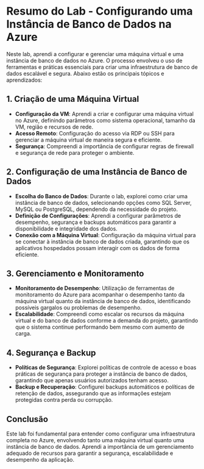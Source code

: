 # Resumo do Lab - Configurando uma Instância de Banco de Dados na Azure

Neste lab, aprendi a configurar e gerenciar uma máquina virtual e uma instância de banco de dados no Azure. O processo envolveu o uso de ferramentas e práticas essenciais para criar uma infraestrutura de banco de dados escalável e segura. Abaixo estão os principais tópicos e aprendizados:

## 1. Criação de uma Máquina Virtual
- **Configuração da VM**: Aprendi a criar e configurar uma máquina virtual no Azure, definindo parâmetros como sistema operacional, tamanho da VM, região e recursos de rede.
- **Acesso Remoto**: Configuração do acesso via RDP ou SSH para gerenciar a máquina virtual de maneira segura e eficiente.
- **Segurança**: Compreendi a importância de configurar regras de firewall e segurança de rede para proteger o ambiente.

## 2. Configuração de uma Instância de Banco de Dados
- **Escolha do Banco de Dados**: Durante o lab, explorei como criar uma instância de banco de dados, selecionando opções como SQL Server, MySQL ou PostgreSQL, dependendo da necessidade do projeto.
- **Definição de Configurações**: Aprendi a configurar parâmetros de desempenho, segurança e backups automáticos para garantir a disponibilidade e integridade dos dados.
- **Conexão com a Máquina Virtual**: Configuração da máquina virtual para se conectar à instância de banco de dados criada, garantindo que os aplicativos hospedados possam interagir com os dados de forma eficiente.

## 3. Gerenciamento e Monitoramento
- **Monitoramento de Desempenho**: Utilização de ferramentas de monitoramento do Azure para acompanhar o desempenho tanto da máquina virtual quanto da instância de banco de dados, identificando possíveis gargalos ou problemas de desempenho.
- **Escalabilidade**: Compreendi como escalar os recursos da máquina virtual e do banco de dados conforme a demanda do projeto, garantindo que o sistema continue performando bem mesmo com aumento de carga.

## 4. Segurança e Backup
- **Políticas de Segurança**: Explorei políticas de controle de acesso e boas práticas de segurança para proteger a instância de banco de dados, garantindo que apenas usuários autorizados tenham acesso.
- **Backup e Recuperação**: Configurei backups automáticos e políticas de retenção de dados, assegurando que as informações estejam protegidas contra perda ou corrupção.

## Conclusão
Este lab foi fundamental para entender como configurar uma infraestrutura completa no Azure, envolvendo tanto uma máquina virtual quanto uma instância de banco de dados. Aprendi a importância de um gerenciamento adequado de recursos para garantir a segurança, escalabilidade e desempenho da aplicação.
